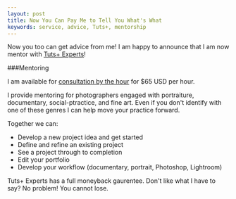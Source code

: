 ```yaml
---
layout: post
title: Now You Can Pay Me to Tell You What's What
keywords: service, advice, Tuts+, mentorship
---
```


Now you too can get advice from me! I am happy to announce that I am now mentor with [Tuts+ Experts](http://experts.tutsplus.com/)!

###Mentoring

I am available for [consultation by the hour](http://experts.tutsplus.com/products/jackson-couse) for $65 USD per hour.
 
I provide mentoring for photographers engaged with portraiture, documentary, social-ptractice, and fine art. Even if you don't identify with one of these genres I can help move your practice forward.

Together we can:
 
- Develop a new project idea and get started 
- Define and refine an existing project
- See a project through to completion
- Edit your portfolio
- Develop your workflow (documentary, portrait, Photoshop, Lightroom)

Tuts+ Experts has a full moneyback gaurentee. Don't like what I have to say? No problem! You cannot lose.
